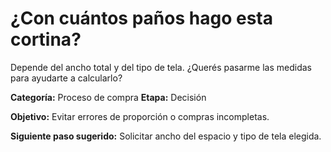 # ¿Con cuántos paños hago esta cortina?

Depende del ancho total y del tipo de tela. ¿Querés pasarme las medidas para ayudarte a calcularlo?

**Categoría:** Proceso de compra
**Etapa:** Decisión

**Objetivo:** Evitar errores de proporción o compras incompletas.

**Siguiente paso sugerido:** Solicitar ancho del espacio y tipo de tela elegida.
